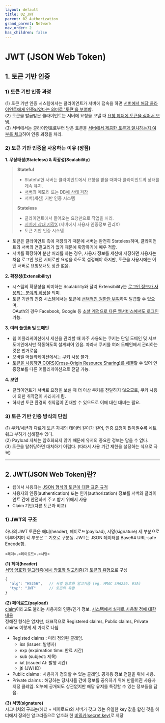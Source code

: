```yaml
---
layout: default
title: 02_JWT
parent: 02_Authorization
grand_parent: Network
nav_order: 2
has_children: false
---
```


# JWT (JSON Web Token)  

## 1. 토큰 기반 인증  

### 1) 토큰 기반 인증 과정  

  (1) 토큰 기반 인증 시스템에서는 클라이언트가 서버에 접속을 하면 <u>서버에서 해당 클라이언트에게 인증되었다는 의미로 '토큰'을 부여</u>함.  
  (2) 토큰을 발급받은 클라이언트는 서버에 요청을 보낼 때 <u>요청 헤더에 토큰을 심어서 보냄</u>.  
  (3) 서버에서는 클라이언트로부터 받은 토큰을 <u>서버에서 제공한 토큰과 일치하는지 여부를 체크</u>하여 인증 과정을 처리.  


### 2) 토큰 기반 인증을 사용하는 이유 (장점)  

**1. 무상태성(Stateless) & 확장성(Scalability)**  

> **Stateful**  
> - Stateful한 서버는 클라이언트에서 요청을 받을 때마다 클라이언트의 상태를 계속 유지.  
> - <u>서버</u>의 메모리 또는 DB<u>에 상태 저장</u>  
> - 서버(세션) 기반 인증 시스템  
>
> **Stateless**  
> - 클라이언트에서 들어오는 요청만으로 작업을 처리.  
> - <u>서버에 상태 저장X</u> (서버에서 사용자 인증정보 관리X)  
> - 토큰 기반 인증 시스템  

- 토큰은 클라이언트 측에 저장되기 때문에 서버는 완전히 Stateless하며, 클라이언트와 서버의 연결고리가 없기 때문에 확장하기에 매우 적합.  
- 서버를 확장하여 분산 처리를 하는 경우, 사용자 정보를 세션에 저장하면 사용자는 처음 로그인 했던 서버로만 요청을 하도록 설정해야 하지만, 토큰을 사용시에는 어떤 서버로 요청보내도 상관 없음.  

**2. 확장성(Extensibility)**  
- 시스템의 확장성을 의미하는 Scalability와 달리 Extensibility는 <u>로그인 정보가 사용되는 분야의 확장</u>을 의미.  
- 토큰 기반의 인증 시스템에서는 토큰에 <u>선택적인 권한만 부여</u>하여 발급할 수 있으며,  
OAuth의 경우 Facebook, Google 등 <u>소셜 계정으로 다른 웹서비스에서도 로그인</u> 가능.  

**3. 여러 플랫폼 및 도메인**  
- 웹 어플리케이션에서 세션을 관리할 때 자주 사용되는 쿠키는 단일 도메인 및 서브 도메인에서만 작동하도록 설계되어 있음. 따라서 쿠키를 여러 도메인에서 관리하는 것은 번거로움.
- 모바일 어플리케이션에서는 쿠키 사용 불가.  
- <u>토큰을 사용하면 CORS(Cross-Origin Resource Sharing)를 해결</u>할 수 있어 인증정보를 다른 어플리케이션으로 전달 가능.  

**4. 보안**  
- 클라이언트가 서버로 요청을 보낼 때 더 이상 쿠키를 전달하지 않으므로, 쿠키 사용에 의한 취약점이 사라지게 됨.  
- 하지만 토큰 환경의 취약점이 존재할 수 있으므로 이에 대한 대비는 필요.  


### 3) 토큰 기반 인증 방식의 단점  

(1) 쿠키/세션과 다르게 토큰 자체의 데이터 길이가 길어, 인증 요청이 많아질수록 네트워크 부하가 심해질수 있다.  
(2) Payload 자체는 암호화되지 않기 때문에 유저의 중요한 정보는 담을 수 없다.  
(3) 토큰을 탈취당하면 대처하기 어렵다. (따라서 사용 기간 제한을 설정하는 식으로 극복)  

<hr/>

## 2. JWT(JSON Web Token)란?  
- 웹에서 사용되는 <u>JSON 형식의 토큰에 대한 표준 규격</u>  
- 사용자의 인증(authentication) 또는 인가(authorization) 정보를 서버와 클라이언트 간에 안전하게 주고 받기 위해서 사용
- Claim 기반(다른 토큰과 비교)


### 1) JWT의 구조

하나의 JWT 토큰은 헤더(header), 페이로드(payload), 서명(signature) 세 부분으로 이루어지며 각 부분은 '.' 기호로 구분됨.
JWT는 JSON 데이터를 Base64 URL-safe Encode함.

```
<헤더>.<페이로드>.<서명>
```


  **(1) 헤더(header)**  
  <u>서명 암호화 알고리즘(해시 암호화 알고리즘)</u>과 <u>토큰의 유형</u>으로 구성  
  
  ```js
  {
    "alg": "HS256",   // 서명 암호화 알고기즘 (eg. HMAC SHA256. RSA)
    "typ": "JWT"      // 토큰의 유형
  }
  ```
  
  
  **(2) 페이로드(payload)**  
  <u>claim</u>이라고도 불리는 사용자의 인증/인가 정보. <u>시스템에서 실제로 사용될 정에 대한 내용</u>  
  정해진 형식은 없지만, 대표적으로 Registered claims, Public claims, Private claims 이렇게 세 가지로 나뉨  
  - Registed claims : 미리 정의된 클레임.
    - iss (issuer: 발행자)
    - exp (expireation time: 만료 시간)
    - sub (subject: 제목)
    - iat (issued At: 발행 시간)
    - jti (JWI ID)
  - Public claims : 사용자가 정의할 수 있는 클레임. 공개용 정보 전달을 위해 사용.
  - Private claims : 해당하는 당사자들 간에 정보를 공유하기 위해 만들어진 사용자 지정 클레임. 외부에 공개되도 상관없지만 해당 유저를 특정할 수 있는 정보들을 담음.
  
  **(3) 서명(signature)**  
  시그니처의 구조는(헤더 + 페이로드)와 서버가 갖고 있는 유일한 key 값을 합친 것을 헤더에서 정의한 알고리즘으로 암호화 한 <u>비밀키(secret key)</u>로 저장  
